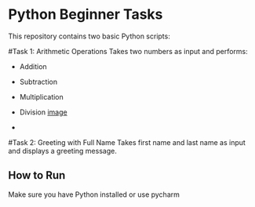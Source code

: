 # Python Beginner Tasks

This repository contains two basic Python scripts:

#Task 1: Arithmetic Operations
Takes two numbers as input and performs:
- Addition
- Subtraction
- Multiplication
- Division            [image](https://github.com/user-attachments/assets/a1578511-2319-4b96-a168-276bbbbbdf74)

- 

#Task 2: Greeting with Full Name
Takes first name and last name as input and displays a greeting message.

## How to Run
Make sure you have Python installed or use pycharm 
